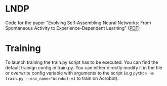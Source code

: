 # LNDP

Code for the paper "Evolving Self-Assembling Neural Networks: From Spontaneous Activity to Experience-Dependent Learning" ([PDF](https://arxiv.org/abs/2406.09787))

# Training

To launch training the train.py script has to be executed. You can find the default trainign config in train.py. You can either directly modify it in the file or overwrite config variable with arguments to the script (e.g ```python -m train.py --env_name="Acrobot-v1``` to train on Acrobot).
